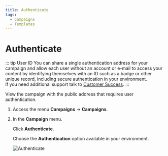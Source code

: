 ```yaml
---
title: Authenticate
tags:
  - Campaigns
  - Templates
---
```

# Authenticate

::: tip User ID
You can share a single authentication address for your campaign and allow each user without an account or e-mail to access your content by identifying themselves with an ID such as a badge or other unique record, including secure authentication in your environment.<br>
If you need additional support talk to [Customer Success](mailto:cs@phishx.io).
:::

View the campaign with the public address that requires user authentication.

1. Access the menu **Campaigns** -> **Campaigns**.

2. In the **Campaign** menu.

   Click **Authenticate**.

   Choose the **Authentication** option available in your environment.

   ![Authenticate](https://cdn.phishx.io/phishx-docs/images/phishx_campaigns_campaigns_auth_02.webp)
